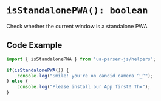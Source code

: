# `isStandalonePWA(): boolean`

Check whether the current window is a standalone PWA

## Code Example

```js
import { isStandalonePWA } from 'ua-parser-js/helpers';

if(isStandalonePWA()) {
    console.log("Smile! you're on candid camera ^_^");
} else {
    console.log("Please install our App first! Thx");
}
```